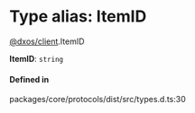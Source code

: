 # Type alias: ItemID

[@dxos/client](../modules/dxos_client.md).ItemID

 **ItemID**: `string`

#### Defined in

packages/core/protocols/dist/src/types.d.ts:30
